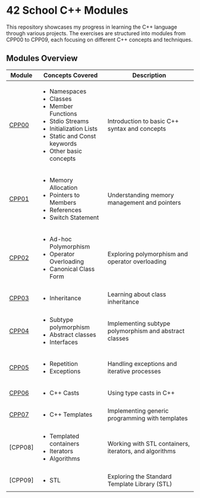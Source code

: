 # 42 School C++ Modules

This repository showcases my progress in learning the C++ language through various projects. The exercises are structured into modules from CPP00 to CPP09, each focusing on different C++ concepts and techniques.

## Modules Overview

| Module                              | Concepts Covered                                                                                | Description                              |
|-------------------------------------|-------------------------------------------------------------------------------------------------|------------------------------------------|
| [CPP00](./cpp00)                    | <ul><li>Namespaces</li><li>Classes</li><li>Member Functions</li><li>Stdio Streams</li><li>Initialization Lists</li><li>Static and Const keywords</li><li>Other basic concepts</li></ul> | Introduction to basic C++ syntax and concepts |
| [CPP01](./cpp01)                    | <ul><li>Memory Allocation</li><li>Pointers to Members</li><li>References</li><li>Switch Statement</li></ul> | Understanding memory management and pointers |
| [CPP02](./cpp02)                    | <ul><li>Ad-hoc Polymorphism</li><li>Operator Overloading</li><li>Canonical Class Form</li></ul> | Exploring polymorphism and operator overloading |
| [CPP03](./cpp03)                    | <ul><li>Inheritance</li></ul>                                                                  | Learning about class inheritance          |
| [CPP04](./cpp04)                   | <ul><li>Subtype polymorphism</li><li>Abstract classes</li><li>Interfaces</li></ul>             | Implementing subtype polymorphism and abstract classes |
| [CPP05](./cpp05)                    | <ul><li>Repetition</li><li>Exceptions</li></ul>                                                | Handling exceptions and iterative processes |
| [CPP06](./cpp06)                    | <ul><li>C++ Casts</li></ul>                                                                    | Using type casts in C++                   |
| [CPP07](./cpp07)                    | <ul><li>C++ Templates</li></ul>                                                                | Implementing generic programming with templates |
| [CPP08]                    | <ul><li>Templated containers</li><li>Iterators</li><li>Algorithms</li></ul>                    | Working with STL containers, iterators, and algorithms |
| [CPP09]                    | <ul><li>STL</li></ul>                                                                          | Exploring the Standard Template Library (STL) |

